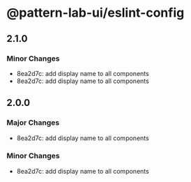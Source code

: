 # @pattern-lab-ui/eslint-config

## 2.1.0

### Minor Changes

- 8ea2d7c: add display name to all components
- 8ea2d7c: add display name to all components

## 2.0.0

### Major Changes

- 8ea2d7c: add display name to all components

### Minor Changes

- 8ea2d7c: add display name to all components
